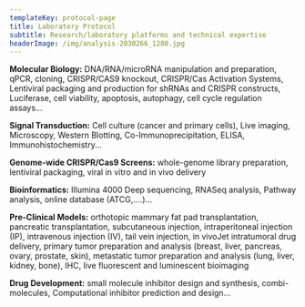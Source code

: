 ```yaml
---
templateKey: protocol-page
title: Laboratory Protocol
subtitle: Research/laboratory platforms and technical expertise
headerImage: /img/analysis-2030266_1280.jpg
---
```

**Molecular Biology:** DNA/RNA/microRNA manipulation and preparation, qPCR, cloning, CRISPR/CAS9 knockout, CRISPR/Cas Activation Systems, Lentiviral packaging and production for shRNAs and CRISPR constructs, Luciferase, cell viability, apoptosis, autophagy, cell cycle regulation assays...

**Signal Transduction:** Cell culture (cancer and primary cells), Live imaging, Microscopy, Western Blotting, Co-Immunoprecipitation, ELISA, Immunohistochemistry...

**Genome-wide CRISPR/Cas9 Screens:** whole-genome library preparation, lentiviral packaging, viral in vitro and in vivo delivery

**Bioinformatics:** Illumina 4000 Deep sequencing, RNASeq analysis, Pathway analysis, online database (ATCG,….)...

**Pre-Clinical Models:** orthotopic mammary fat pad transplantation, pancreatic transplantation, subcutaneous injection, intraperitoneal injection (IP), intravenous injection (IV), tail vein injection, in vivoJet intratumoral drug delivery, primary tumor preparation and analysis (breast, liver, pancreas, ovary, prostate, skin), metastatic tumor preparation and analysis (lung, liver, kidney, bone), IHC, live fluorescent and luminescent bioimaging

**Drug Development:** small molecule inhibitor design and synthesis, combi-molecules, Computational inhibitor prediction and design...

###

